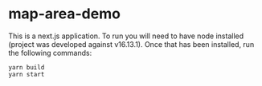 # map-area-demo

This is a next.js application. To run you will need to have node installed (project was developed against v16.13.1). Once that has been installed, run the following commands:

```
yarn build
yarn start
```
